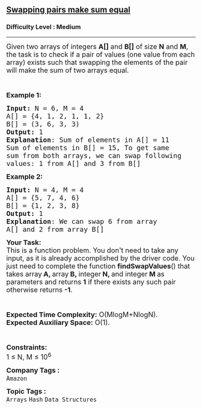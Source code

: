 <h2><a href="https://practice.geeksforgeeks.org/problems/swapping-pairs-make-sum-equal4142/1?page=5&difficulty[]=1&status[]=solved&sortBy=submissions">Swapping pairs make sum equal</a></h2><h3>Difficulty Level : Medium</h3><hr><div class="problems_problem_content__Xm_eO"><p><span style="font-size:18px">Given two arrays of integers <strong>A[]</strong> and <strong>B[]</strong> of size <strong>N</strong> and <strong>M</strong>, the task is to check if a pair of values (one value from each array) exists such that swapping the elements of the pair will make the sum of two arrays equal.</span></p>

<p>&nbsp;</p>

<p><span style="font-size:18px"><strong>Example 1:</strong></span></p>

<pre><span style="font-size:18px"><strong>Input: </strong>N = 6, M = 4
A[] = {4, 1, 2, 1, 1, 2}
B[] = (3, 6, 3, 3)
<strong>Output: </strong>1
<strong>Explanation</strong>: Sum of elements in A[] = 11
Sum of elements in B[] = 15, To get same 
sum from both arrays, we can swap following 
values: 1 from A[] and 3 from B[]</span></pre>

<p><span style="font-size:18px"><strong>Example 2:</strong></span></p>

<pre><span style="font-size:18px"><strong>Input: </strong>N = 4, M = 4
A[] = {5, 7, 4, 6}
B[] = {1, 2, 3, 8}
<strong>Output:</strong> 1
<strong>Explanation</strong>: We can swap 6 from array 
A[] and 2 from array B[]</span></pre>

<p><span style="font-size:18px"><strong>Your Task:</strong><br>
This is a function problem. You don't need to take any input, as it is already accomplished by the driver code. You just need to complete the function <strong>findSwapValues</strong>() that takes array<strong> A, </strong>array<strong> B,&nbsp;</strong>integer<strong> N, </strong>and integer<strong> M&nbsp;</strong>as parameters and returns <strong>1</strong>&nbsp;if there exists any such pair otherwise returns&nbsp;<strong>-1</strong>.</span></p>

<p>&nbsp;</p>

<p><span style="font-size:18px"><strong>Expected Time Complexity:</strong> O(MlogM+NlogN).<br>
<strong>Expected Auxiliary Space:</strong> O(1).</span></p>

<p>&nbsp;</p>

<p><span style="font-size:18px"><strong>Constraints:</strong><br>
1 ≤ N, M ≤ 10<sup>6</sup></span></p>
</div><p><span style=font-size:18px><strong>Company Tags : </strong><br><code>Amazon</code>&nbsp;<br><p><span style=font-size:18px><strong>Topic Tags : </strong><br><code>Arrays</code>&nbsp;<code>Hash</code>&nbsp;<code>Data Structures</code>&nbsp;